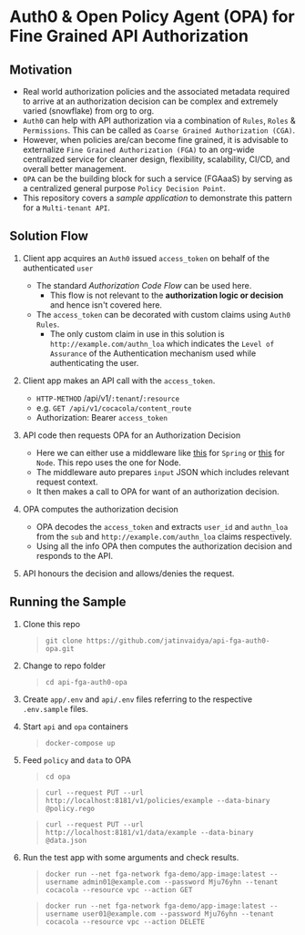 # Auth0 & Open Policy Agent (OPA) for Fine Grained API Authorization

## Motivation

- Real world authorization policies and the associated metadata required to arrive at an authorization decision can be complex and extremely varied (snowflake) from org to org.
- `Auth0` can help with API authorization via a combination of `Rules`, `Roles` & `Permissions`. This can be called as `Coarse Grained Authorization (CGA)`.
- However, when policies are/can become fine grained, it is advisable to externalize `Fine Grained Authorization (FGA)` to an org-wide centralized service for cleaner design, flexibility, scalability, CI/CD, and overall better management.
- `OPA` can be the building block for such a service (FGAaaS) by serving as a centralized general purpose `Policy Decision Point`.
- This repository covers a *sample application* to demonstrate this pattern for a `Multi-tenant API`.

## Solution Flow

1. Client app acquires an `Auth0` issued `access_token` on behalf of the authenticated `user`
   - The standard *Authorization Code Flow* can be used here.
     - This flow is not relevant to the **authorization logic or decision** and hence isn't covered here.
   - The `access_token` can be decorated with custom claims using `Auth0 Rules`.
     - The only custom claim in use in this solution is `http://example.com/authn_loa` which indicates the `Level of Assurance` of the Authentication mechanism used while authenticating the user.

2. Client app makes an API call with the `access_token`.
   - `HTTP-METHOD` /api/v1/`:tenant`/`:resource`
   - e.g. `GET /api/v1/cocacola/content_route`
   - Authorization: Bearer `access_token`

3. API code then requests OPA for an Authorization Decision
   - Here we can either use a middleware like [this](https://github.com/open-policy-agent/contrib/tree/master/spring_authz) for `Spring` or [this](https://github.com/build-security/opa-express-middleware) for `Node`. This repo uses the one for Node.
   - The middleware auto prepares `input` JSON which includes relevant request context.
   - It then makes a call to OPA for want of an authorization decision.

4. OPA computes the authorization decision
    - OPA decodes the `access_token` and extracts `user_id` and `authn_loa` from the `sub` and `http://example.com/authn_loa` claims respectively.
    - Using all the info OPA then computes the authorization decision and responds to the API.

5. API honours the decision and allows/denies the request.

## Running the Sample

1. Clone this repo
   > `git clone https://github.com/jatinvaidya/api-fga-auth0-opa.git`

2. Change to repo folder
   > `cd api-fga-auth0-opa`

3. Create `app/.env` and `api/.env` files referring to the respective `.env.sample` files.

4. Start `api` and `opa` containers
   > `docker-compose up`
   
5. Feed `policy` and `data` to OPA
   > `cd opa`

   > `curl --request PUT --url http://localhost:8181/v1/policies/example --data-binary @policy.rego`

   > `curl --request PUT --url http://localhost:8181/v1/data/example --data-binary @data.json`

6. Run the test app with some arguments and check results.
   > `docker run --net fga-network fga-demo/app-image:latest --username admin01@example.com --password Mju76yhn --tenant cocacola --resource vpc --action GET`

   > `docker run --net fga-network fga-demo/app-image:latest --username user01@example.com --password Mju76yhn --tenant cocacola --resource vpc --action DELETE`